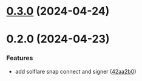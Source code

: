 # [0.3.0](https://github.com/rango-exchange/rango-client/compare/provider-solflare-snap@0.2.0...provider-solflare-snap@0.3.0) (2024-04-24)



# 0.2.0 (2024-04-23)


### Features

* add solflare snap connect and signer ([42aa2b0](https://github.com/rango-exchange/rango-client/commit/42aa2b039dd910e8e44db473e1acd28689a8b43b))




